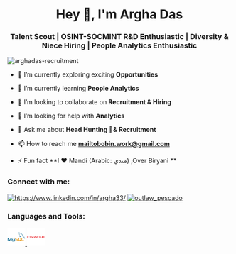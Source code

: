 <h1 align="center">Hey 👋, I'm Argha Das</h1>
<h3 align="center"> Talent Scout | OSINT-SOCMINT R&D Enthusiastic | Diversity & Niece Hiring | People Analytics Enthusiastic </h3                                              
<p align="left"> <img src="https://komarev.com/ghpvc/?username=arghadas-recruitment&label=Profile%20views&color=0e75b6&style=flat" alt="arghadas-recruitment" /> </p>

- 🔭 I’m currently exploring exciting **Opportunities**

- 🌱 I’m currently learning **People Analytics**

- 👯 I’m looking to collaborate on **Recruitment & Hiring**

- 🤝 I’m looking for help with **Analytics**

- 💬 Ask me about **Head Hunting 🔎& Recruitment**

- 📫 How to reach me **mailtobobin.work@gmail.com**

- ⚡ Fun fact **I ❤️ Mandi (Arabic: مندي) ,Over Biryani  **

<h3 align="left">Connect with me:</h3>
<p align="left">
<a href="https://www.linkedin.com/in/argha34/" target="blank"><img align="center" src="https://raw.githubusercontent.com/rahuldkjain/github-profile-readme-generator/master/src/images/icons/Social/linked-in-alt.svg" alt="https://www.linkedin.com/in/argha33/" height="30" width="40" /></a>
<a href="https://instagram.com/outlaw_pescado" target="blank"><img align="center" src="https://raw.githubusercontent.com/rahuldkjain/github-profile-readme-generator/master/src/images/icons/Social/instagram.svg" alt="outlaw_pescado" height="30" width="40" /></a>
</p>

<h3 align="left">Languages and Tools:</h3>
<p align="left"> <a href="https://www.mysql.com/" target="_blank" rel="noreferrer"> <img src="https://raw.githubusercontent.com/devicons/devicon/master/icons/mysql/mysql-original-wordmark.svg" alt="mysql" width="40" height="40"/> </a> <a href="https://www.oracle.com/" target="_blank" rel="noreferrer"> <img src="https://raw.githubusercontent.com/devicons/devicon/master/icons/oracle/oracle-original.svg" alt="oracle" width="40" height="40"/> </a> </p>
